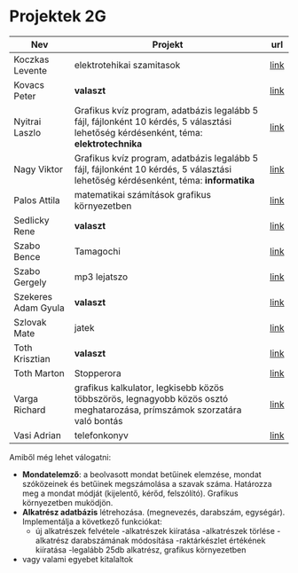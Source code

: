 # Projektek 2G
Nev|Projekt|url
-|-|-|
Koczkas Levente | elektrotehikai szamitasok | [link](https://trello.com/c/orOpa2aU/1-koczk%C3%A1s-levente-projekt)
Kovacs Peter | **valaszt**  | [link](https://trello.com/c/gCX3LCX1/2-kov%C3%A1cs-p%C3%A9ter-projekt)
Nyitrai Laszlo | Grafikus kvíz program, adatbázis legalább 5 fájl, fájlonként 10 kérdés, 5 választási lehetőség kérdésenként, téma: **elektrotechnika** | [link](https://trello.com/c/y3g48mQG/4-nyitrai-l%C3%A1szl%C3%B3-projekt)
Nagy Viktor | Grafikus kvíz program, adatbázis legalább 5 fájl, fájlonként 10 kérdés, 5 választási lehetőség kérdésenként, téma: **informatika** | [link](https://trello.com/c/rXhyTqFg/3-nagy-viktor-projekt)
Palos Attila| matematikai számítások grafikus környezetben | [link](https://trello.com/c/yJgM9ClO/5-p%C3%A1los-attila-projekt)
Sedlicky Rene | **valaszt** | [link](https://trello.com/c/qhMfyjvp/6-sedlick%C3%BD-ren%C3%A9-projekt)
Szabo Bence | Tamagochi | [link](https://trello.com/c/xQ4vzflk/7-szab%C3%B3-bence-projekt)
Szabo Gergely | mp3 lejatszo | [link](https://trello.com/c/oYDMCtU1/8-szab%C3%B3-gergely-projekt)
Szekeres Adam Gyula | **valaszt** | [link](https://trello.com/c/3Czqxzlk/9-szekeres-%C3%A1d%C3%A1m-projekt)
Szlovak Mate | jatek | [link](https://trello.com/c/K7mhjNoD/10-szlov%C3%A1k-m%C3%A1t%C3%A9-projekt)
Toth Krisztian | **valaszt** | [link](https://trello.com/c/RlybfexA/11-t%C3%B3th-kriszti%C3%A1n-projekt)
Toth Marton| Stopperora | [link](https://trello.com/c/DfYEW5iv/12-t%C3%B3th-m%C3%A1rton-projekt)
Varga Richard | grafikus kalkulator, legkisebb közös többszörös, legnagyobb közös osztó meghatarozása, prímszámok szorzatára való bontás | [link](https://trello.com/c/EUm2F567/13-varga-rich%C3%A1rd-projekt)
Vasi Adrian|telefonkonyv | [link](https://trello.com/c/Y4Ox1BrE/14-vasi-adri%C3%A1n-projekt)


Amiből még lehet válogatni: 
- **Mondatelemző**: a beolvasott mondat betűinek elemzése, mondat szóközeinek és betűinek megszámolása a szavak száma. Határozza meg a mondat módját (kijelentő, kérőd, felszólító). Grafikus környezetben muködjön.
- **Alkatrész adatbázis** létrehozása. (megnevezés, darabszám, egységár). Implementálja a következő funkciókat:
  - új alkatrészek felvétele
  -alkatrészek kiíratása
  -alkatrészek törlése
  -alkatrész darabszámának módosítása
  -raktárkészlet értékének kiíratása
  -legalább 25db alkatrész, grafikus környezetben
- vagy valami egyebet kitalaltok
